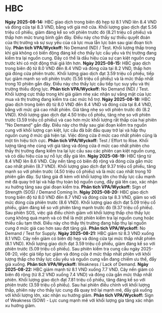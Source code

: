 # HBC

**Ngày 2025-08-14:** HBC giao dịch trong biên độ hẹp từ 8.1 VND lên 8.4 VND và đóng cửa tại 8.3 VND, bằng với giá mở cửa. Khối lượng giao dịch đạt 5.56 triệu cổ phiếu, giảm đáng kể so với phiên trước đó (8.21 triệu cổ phiếu) và thấp hơn mức trung bình gần đây. Điều này cho thấy sự thiếu quyết đoán của thị trường và sự suy yếu của cả lực mua lẫn lực bán sau giai đoạn tích lũy. **Phân tích VPA/Wyckoff:** No Demand (ND) / Test. Khối lượng thấp trong khi giá không có biến động đáng kể cho thấy lực cầu yếu và thị trường đang kiểm tra lại nguồn cung. Đây có thể là dấu hiệu của sự cạn kiệt nguồn cung trước khi có một động thái giá lớn hơn.
**Ngày 2025-08-15:** HBC giao dịch trong biên độ từ 8.0 VND đến 8.4 VND và đóng cửa tại 8.2 VND, thấp hơn giá đóng cửa phiên trước. Khối lượng giao dịch đạt 3.59 triệu cổ phiếu, tiếp tục giảm mạnh so với phiên trước (5.56 triệu cổ phiếu) và là mức thấp nhất trong 10 phiên gần đây. Điều này cho thấy lực cầu tiếp tục suy yếu và thị trường thiếu động lực. **Phân tích VPA/Wyckoff:** No Demand (ND) / Test. Khối lượng cực thấp trong khi giá giảm nhẹ xác nhận sự vắng mặt của lực mua và thị trường đang kiểm tra các mức hỗ trợ.
**Ngày 2025-08-18:** HBC giao dịch trong biên độ từ 8.0 VND đến 8.4 VND và đóng cửa tại 8.4 VND, bằng với mức giá cao nhất phiên. Giá tăng nhẹ so với phiên trước đó (8.2 VND). Khối lượng giao dịch đạt 4.50 triệu cổ phiếu, tăng nhẹ so với phiên trước (3.59 triệu cổ phiếu) và cao hơn mức khối lượng rất thấp của hai phiên "No Demand" gần đây. Điều này cho thấy sau giai đoạn kiểm tra nguồn cung với khối lượng cạn kiệt, lực cầu đã bắt đầu quay trở lại và hấp thụ nguồn cung ở mức giá hiện tại. Việc đóng cửa ở mức cao nhất phiên cũng là một tín hiệu tích cực. **Phân tích VPA/Wyckoff:** Test / Effort to Rise. Khối lượng tăng nhẹ cùng với giá tăng và đóng cửa ở mức cao nhất phiên cho thấy thị trường đang kiểm tra lại lực cầu sau các phiên cạn kiệt nguồn cung, và có dấu hiệu của sự nỗ lực đẩy giá lên.
**Ngày 2025-08-19:** HBC tăng từ 8.4 VND lên 8.6 VND. Cây nến tăng có biên độ rộng và đóng cửa gần mức cao nhất phiên (8.7 VND). Khối lượng giao dịch đạt 9.37 triệu cổ phiếu, tăng mạnh so với phiên trước (4.50 triệu cổ phiếu) và là mức cao nhất trong 10 phiên gần đây. Sự tăng giá đi kèm với khối lượng lớn cho thấy lực cầu mạnh mẽ đã quay trở lại và hấp thụ toàn bộ nguồn cung, đẩy giá lên cao, xác nhận xu hướng tăng sau giai đoạn kiểm tra. **Phân tích VPA/Wyckoff:** Sign of Strength (SOS) / Demand Coming In.
**Ngày 2025-08-20:** HBC giao dịch trong biên độ từ 8.0 VND đến 8.7 VND và đóng cửa tại 8.3 VND, giảm so với mức đóng cửa phiên trước (8.6 VND). Khối lượng giao dịch đạt 5.09 triệu cổ phiếu, giảm đáng kể so với phiên tăng mạnh trước đó (9.37 triệu cổ phiếu). Sau phiên SOS, việc giá điều chỉnh giảm với khối lượng thấp cho thấy lực cung không quá mạnh và có thể là một phiên kiểm tra lại nguồn cung hoặc thiếu cầu tạm thời. Điều này cho thấy thị trường đang hấp thụ lại nguồn cung ở mức giá cao hơn sau đợt tăng giá. **Phân tích VPA/Wyckoff:** No Demand / Test for Supply.
**Ngày 2025-08-21:** HBC giảm từ 8.3 VND xuống 8.1 VND. Cây nến giảm có biên độ hẹp và đóng cửa tại mức thấp nhất phiên (8.1 VND). Khối lượng giao dịch đạt 3.59 triệu cổ phiếu, giảm đáng kể so với phiên trước (5.09 triệu cổ phiếu). Sau phiên kiểm tra cung cầu ngày 2025-08-20, việc giá tiếp tục giảm và đóng cửa ở mức thấp nhất phiên với khối lượng thấp cho thấy lực cầu yếu và nguồn cung vẫn đang chiếm ưu thế, đẩy giá xuống. **Phân tích VPA/Wyckoff:** Weakness / Lack of Demand.
**Ngày 2025-08-22:** HBC giảm mạnh từ 8.1 VND xuống 7.7 VND. Cây nến giảm có biên độ rộng (từ 8.2 VND xuống 7.4 VND) và đóng cửa gần mức thấp nhất phiên. Khối lượng giao dịch đạt 7.81 triệu cổ phiếu, tăng đáng kể so với phiên trước (3.59 triệu cổ phiếu). Sau hai phiên điều chỉnh với khối lượng thấp, phiên này cho thấy lực cung đã quay trở lại mạnh mẽ, đẩy giá xuống với khối lượng lớn, xác nhận xu hướng giảm. **Phân tích VPA/Wyckoff:** Sign of Weakness (SOW) - Lực cung mạnh mẽ với khối lượng gia tăng xác nhận xu hướng giảm.
